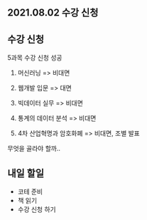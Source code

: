 ## 2021.08.02 수강 신청

## 수강 신청

5과목 수강 신청 성공

1. 머신러닝 => 비대면
2. 웹개발 입문 => 대면
3. 빅데이터 실무 => 비대면

1. 통계의 데이터 분석 => 비대면
2. 4차 산업혁명과 암호화폐 => 비대면, 조별 발표

무엇을 골라야 할까..

## 내일 할일
 - 코테 준비
 - 책 읽기
 - 수강 신청 하기
